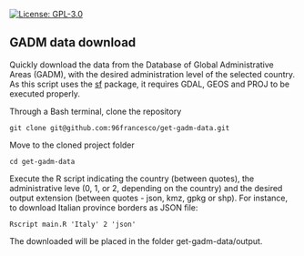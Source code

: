 [![License: GPL-3.0](https://img.shields.io/github/license/96francesco/suitabox-arcgis)](https://opensource.org/licenses/GPL-3.0)

## GADM data download

Quickly download the data from the Database of Global Administrative Areas (GADM), with the desired administration level of the selected country.
As this script uses the [sf](https://github.com/r-spatial/sf) package, it requires GDAL, GEOS and PROJ to be executed properly.


Through a Bash terminal, clone the repository

```
git clone git@github.com:96francesco/get-gadm-data.git
```

Move to the cloned project folder

```
cd get-gadm-data
```

Execute the R script indicating the country (between quotes), the administrative leve (0, 1, or 2, depending on the country) and the desired output extension (between quotes - json, kmz, gpkg or shp). For instance, to download Italian province borders as JSON file:

```
Rscript main.R 'Italy' 2 'json'
```

The downloaded will be placed in the folder get-gadm-data/output.
